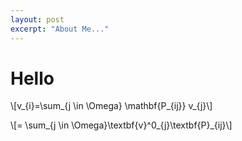 ```yaml
---
layout: post
excerpt: "About Me..."
---
```


# Hello

\\[v_{i}=\sum_{j \in \Omega} \mathbf{P_{ij}} v_{j}\\]


\\[= \sum_{j \in \Omega}\textbf{v}^0_{j}\textbf{P}_{ij}\\]
 